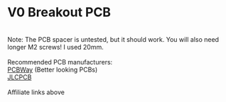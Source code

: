 # V0 Breakout PCB
<br>Note: The PCB spacer is untested, but it should work. You will also need longer M2 screws! I used 20mm.
<br>
<br>Recommended PCB manufacturers:
<br>[PCBWay](https://www.pcbway.com/) (Better looking PCBs)
<br>[JLCPCB](https://jlcpcb.com/)
<br>
<br>Affiliate links above
